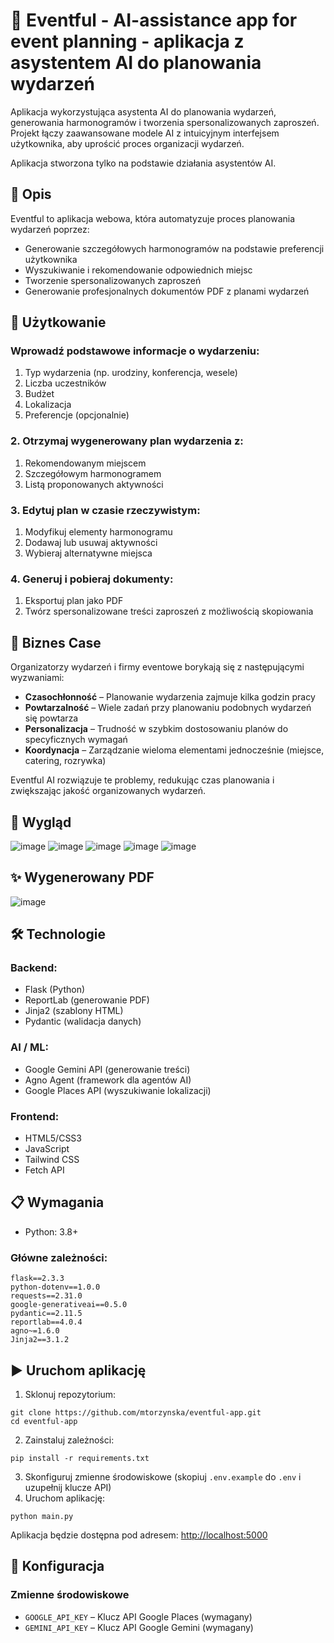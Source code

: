 # 🎉 Eventful - AI-assistance app for event planning - aplikacja z asystentem AI do planowania wydarzeń

Aplikacja wykorzystująca asystenta AI do  planowania wydarzeń, generowania harmonogramów i tworzenia spersonalizowanych zaproszeń.
Projekt łączy zaawansowane modele AI z intuicyjnym interfejsem użytkownika, aby uprościć proces organizacji wydarzeń.

Aplikacja stworzona tylko na podstawie działania asystentów AI.

## 🎯 Opis
Eventful to aplikacja webowa, która automatyzuje proces planowania wydarzeń poprzez:
- Generowanie szczegółowych harmonogramów na podstawie preferencji użytkownika
- Wyszukiwanie i rekomendowanie odpowiednich miejsc
- Tworzenie spersonalizowanych zaproszeń
- Generowanie profesjonalnych dokumentów PDF z planami wydarzeń

## 📖 Użytkowanie

### Wprowadź podstawowe informacje o wydarzeniu:
   
1. Typ wydarzenia (np. urodziny, konferencja, wesele)
2. Liczba uczestników
3. Budżet
4. Lokalizacja
5. Preferencje (opcjonalnie)

### 2. Otrzymaj wygenerowany plan wydarzenia z:

1. Rekomendowanym miejscem
2. Szczegółowym harmonogramem
3. Listą proponowanych aktywności

### 3. Edytuj plan w czasie rzeczywistym:

1. Modyfikuj elementy harmonogramu
2. Dodawaj lub usuwaj aktywności
3. Wybieraj alternatywne miejsca

### 4. Generuj i pobieraj dokumenty:

1. Eksportuj plan jako PDF
2. Twórz spersonalizowane treści zaproszeń z możliwością skopiowania

## 🎯 Biznes Case

Organizatorzy wydarzeń i firmy eventowe borykają się z następującymi wyzwaniami:

- **Czasochłonność** – Planowanie wydarzenia zajmuje kilka godzin pracy
- **Powtarzalność** – Wiele zadań przy planowaniu podobnych wydarzeń się powtarza
- **Personalizacja** – Trudność w szybkim dostosowaniu planów do specyficznych wymagań
- **Koordynacja** – Zarządzanie wieloma elementami jednocześnie (miejsce, catering, rozrywka)

Eventful AI rozwiązuje te problemy, redukując czas planowania i zwiększając jakość organizowanych wydarzeń.

## 📸 Wygląd
![image](https://github.com/user-attachments/assets/22a1bccc-057d-41ee-b83d-a65b0b75d561)
![image](https://github.com/user-attachments/assets/18c83340-4ca4-400e-a72b-ec12053eb955)
![image](https://github.com/user-attachments/assets/94de12ad-a162-4d33-ab01-0876d7d281c8)
![image](https://github.com/user-attachments/assets/99f7686d-d5bd-43cf-89ca-6813274bfcb7)
![image](https://github.com/user-attachments/assets/557e8f8d-4b15-4e3b-b73c-6dc2ecf6a5b6)

## ✨ Wygenerowany PDF
![image](https://github.com/user-attachments/assets/1c4dcf17-7234-4be3-a4fe-bc162dd6651d)

## 🛠️ Technologie
### Backend:
- Flask (Python)
- ReportLab (generowanie PDF)
- Jinja2 (szablony HTML)
- Pydantic (walidacja danych)

### AI / ML:
- Google Gemini API (generowanie treści)
- Agno Agent (framework dla agentów AI)
- Google Places API (wyszukiwanie lokalizacji)

### Frontend:
- HTML5/CSS3
- JavaScript
- Tailwind CSS
- Fetch API


## 📋 Wymagania
- Python: 3.8+

### Główne zależności:

```plaintext
flask==2.3.3
python-dotenv==1.0.0
requests==2.31.0
google-generativeai==0.5.0
pydantic==2.11.5
reportlab==4.0.4
agno~=1.6.0
Jinja2==3.1.2
```

## ▶️ Uruchom aplikację
1. Sklonuj repozytorium:
```shellscript
git clone https://github.com/mtorzynska/eventful-app.git
cd eventful-app
```
2. Zainstaluj zależności:
```shellscript
pip install -r requirements.txt
```
3. Skonfiguruj zmienne środowiskowe (skopiuj `.env.example` do `.env` i uzupełnij klucze API)
4. Uruchom aplikację:
```shellscript
python main.py
```
Aplikacja będzie dostępna pod adresem: [http://localhost:5000](http://localhost:5000)

## 🔧 Konfiguracja
### Zmienne środowiskowe
- `GOOGLE_API_KEY` – Klucz API Google Places (wymagany)
- `GEMINI_API_KEY` – Klucz API Google Gemini (wymagany)

